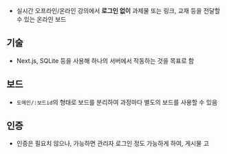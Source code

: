 - 실시간 오프라인/온라인 강의에서 **로그인 없이** 과제물 또는 링크, 교재 등을 전달할 수 있는 온라인 보드

## 기술

- Next.js, SQLite 등을 사용해 하나의 서버에서 작동하는 것을 목표로 함

## 보드

- `도메인/:보드id`의 형태로 보드를 분리하여 과정마다 별도의 보드를 사용할 수 있음

## 인증

- 인증은 필요치 않으나, 가능하면 관리자 로그인 정도 가능하게 하여, 게시물 고